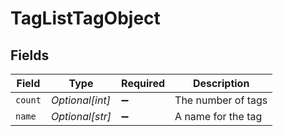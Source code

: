 # TagListTagObject


## Fields

| Field              | Type               | Required           | Description        |
| ------------------ | ------------------ | ------------------ | ------------------ |
| `count`            | *Optional[int]*    | :heavy_minus_sign: | The number of tags |
| `name`             | *Optional[str]*    | :heavy_minus_sign: | A name for the tag |